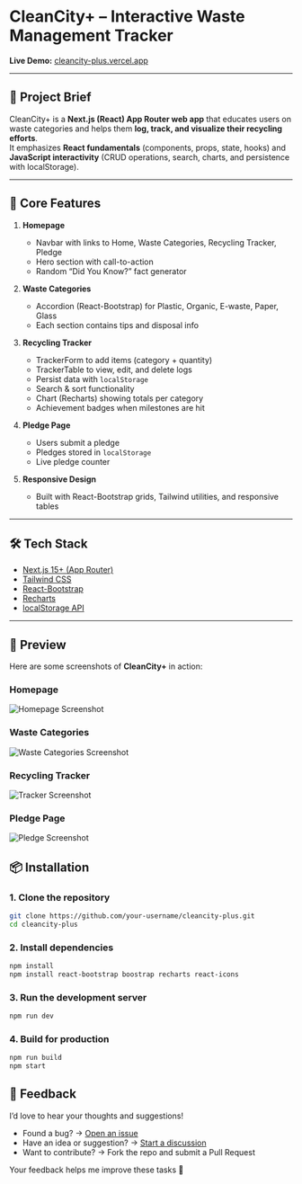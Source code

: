 # CleanCity+ – Interactive Waste Management Tracker

**Live Demo:** [cleancity-plus.vercel.app](https://cleancity-plus.vercel.app/)

---

## 📖 Project Brief

CleanCity+ is a **Next.js (React) App Router web app** that educates users on waste categories and helps them **log, track, and visualize their recycling efforts**.  
It emphasizes **React fundamentals** (components, props, state, hooks) and **JavaScript interactivity** (CRUD operations, search, charts, and persistence with localStorage).

---

## 🎯 Core Features

1. **Homepage**
   - Navbar with links to Home, Waste Categories, Recycling Tracker, Pledge
   - Hero section with call-to-action
   - Random “Did You Know?” fact generator

2. **Waste Categories**
   - Accordion (React-Bootstrap) for Plastic, Organic, E-waste, Paper, Glass
   - Each section contains tips and disposal info

3. **Recycling Tracker**
   - TrackerForm to add items (category + quantity)
   - TrackerTable to view, edit, and delete logs
   - Persist data with `localStorage`
   - Search & sort functionality
   - Chart (Recharts) showing totals per category
   - Achievement badges when milestones are hit

4. **Pledge Page**
   - Users submit a pledge
   - Pledges stored in `localStorage`
   - Live pledge counter

5. **Responsive Design**
   - Built with React-Bootstrap grids, Tailwind utilities, and responsive tables

---

## 🛠️ Tech Stack

- [Next.js 15+ (App Router)](https://nextjs.org/docs/app)
- [Tailwind CSS](https://tailwindcss.com/)
- [React-Bootstrap](https://react-bootstrap.github.io/)
- [Recharts](https://recharts.org/)
- [localStorage API](https://developer.mozilla.org/en-US/docs/Web/API/Window/localStorage)

---

## 📸 Preview

Here are some screenshots of **CleanCity+** in action:

### Homepage

![Homepage Screenshot](./public/screenshots/home.png)

### Waste Categories

![Waste Categories Screenshot](./public/screenshots/categories.png)

### Recycling Tracker

![Tracker Screenshot](./public/screenshots/tracker.png)

### Pledge Page

![Pledge Screenshot](./public/screenshots/pledge.png)

## 📦 Installation

### 1. Clone the repository

```bash
git clone https://github.com/your-username/cleancity-plus.git
cd cleancity-plus
```

### 2. Install dependencies

```bash
npm install
npm install react-bootstrap boostrap recharts react-icons
```

### 3. Run the development server

```bash
npm run dev
```

### 4. Build for production

```bash
npm run build
npm start
```

## 💬 Feedback

I’d love to hear your thoughts and suggestions!  

- Found a bug? → [Open an issue](../../issues)  
- Have an idea or suggestion? → [Start a discussion](../../discussions)  
- Want to contribute? → Fork the repo and submit a Pull Request  

Your feedback helps me improve these tasks 🚀
